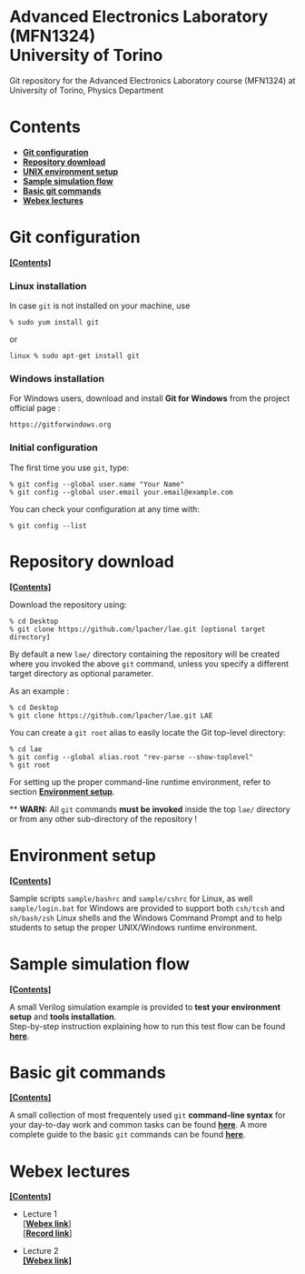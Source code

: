 # Advanced Electronics Laboratory (MFN1324) <br/> University of Torino

Git repository for the Advanced Electronics Laboratory course (MFN1324) at University of Torino, Physics Department


# Contents

* [**Git configuration**](#git-configuration)
* [**Repository download**](#repository-download)
* [**UNIX environment setup**](#environment-setup)
* [**Sample simulation flow**](#sample-simulation-flow)
* [**Basic git commands**](#basic-git-commands)
* [**Webex lectures**](#webex-lectures)


# Git configuration
[**[Contents]**](#contents)

### Linux installation

In case `git` is not installed on your machine, use

```
% sudo yum install git
```

or

```
linux % sudo apt-get install git
```


### Windows installation

For Windows users, download and install **Git for Windows** from the project official page : 

```
https://gitforwindows.org
```


### Initial configuration

The first time you use `git`, type:

```
% git config --global user.name "Your Name"
% git config --global user.email your.email@example.com
```

You can check your configuration at any time with:

```
% git config --list
```


# Repository download
[**[Contents]**](#contents)

Download the repository using:


```
% cd Desktop
% git clone https://github.com/lpacher/lae.git [optional target directory]
```

By default a new `lae/` directory containing the repository will be created where you invoked the above `git` command, unless
you specify a different target directory as optional parameter.

As an example :


```
% cd Desktop
% git clone https://github.com/lpacher/lae.git LAE
```


You can create a `git root` alias to easily locate the Git top-level directory:

```
% cd lae
% git config --global alias.root "rev-parse --show-toplevel"
% git root
```

For setting up the proper command-line runtime environment, refer to section [**Environment setup**](#environment-setup).

** **WARN:** All `git` commands **must be invoked** inside the top `lae/` directory or from any other sub-directory of the repository !


# Environment setup
[**[Contents]**](#contents)

Sample scripts `sample/bashrc` and `sample/cshrc` for Linux, as well `sample/login.bat` for Windows are provided to support 
both `csh/tcsh` and `sh/bash/zsh` Linux shells and the Windows Command Prompt and to help students to setup the proper UNIX/Windows
runtime environment.

# Sample simulation flow
[**[Contents]**](#contents)

A small Verilog simulation example is provided to **test your environment setup** and **tools installation**.<br/>
Step-by-step instruction explaining how to run this test flow can be found [**here**](test/README.md).


# Basic git commands
[**[Contents]**](#contents)

A small collection of most frequentely used `git` **command-line syntax** for your day-to-day work and common tasks can be found [**here**](doc/git/README.md).
A more complete guide to the basic `git` commands can be found [**here**](http://doc.gitlab.com/ee/gitlab-basics/start-using-git.html).



# Webex lectures
[**[Contents]**](#contents)

* Lecture 1<br/>
[[**Webex link**]](https://unito.webex.com/unito/j.php?MTID=m43898a5fdd9844dbfb3abc4dcf49b780)<br/>
[[**Record link**]](https://unito.webex.com/recordingservice/sites/unito/recording/bf7ac1a2dc3d43dba524390112ee13db)

* Lecture 2<br/>
[**[Webex link]**](https://unito.webex.com/unito/j.php?MTID=m72f73fcda2b25e3710dfa22e3de0b1af)

